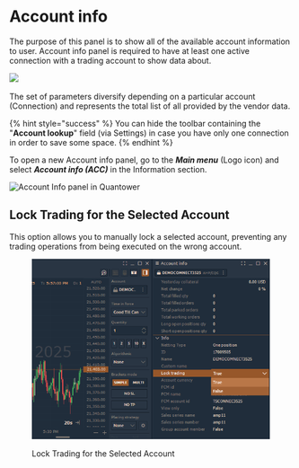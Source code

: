 # Account info

The purpose of this panel is to show all of the available account information to user. Account info panel is required to have at least one active connection with a trading account to show data about.

![](<../.gitbook/assets/image (94).png>)

The set of parameters diversify depending on a particular account (Connection) and represents the total list of all provided by the vendor data.

{% hint style="success" %}
You can hide the toolbar containing the "**Account lookup**" field (via Settings) in case you have only one connection in order to save some space.
{% endhint %}

To open a new Account info panel, go to the _**Main menu**_ (Logo icon) and select _**Account info (ACC)**_ in the Information section.

![Account Info panel in Quantower](<../.gitbook/assets/image (95).png>)

## **Lock Trading for the Selected Account**

This option allows you to manually lock a selected account, preventing any trading operations from being executed on the wrong account.

<figure><img src="../.gitbook/assets/image (1) (1).png" alt=""><figcaption><p>Lock Trading for the Selected Account</p></figcaption></figure>
